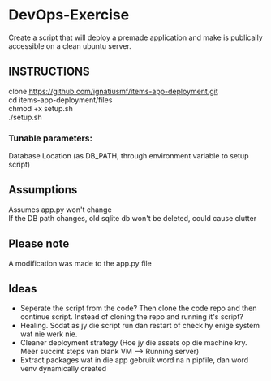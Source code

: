 # DevOps-Exercise
Create a script that will deploy a premade application and make is publically accessible on a clean ubuntu server.  

## INSTRUCTIONS
clone https://github.com/ignatiusmf/items-app-deployment.git  
cd items-app-deployment/files  
chmod +x setup.sh  
./setup.sh  

### Tunable parameters:
Database Location (as DB_PATH, through environment variable to setup script)   

## Assumptions
Assumes app.py won't change  
If the DB path changes, old sqlite db won't be deleted, could cause clutter  

## Please note
A modification was made to the app.py file 


## Ideas
- Seperate the script from the code? Then clone the code repo and then continue script. Instead of cloning the repo and running it's script?
- Healing. Sodat as jy die script run dan restart of check hy enige system wat nie werk nie.
- Cleaner deployment strategy (Hoe jy die assets op die machine kry. Meer succint steps van blank VM --> Running server)
- Extract packages wat in die app gebruik word na n pipfile, dan word venv dynamically created